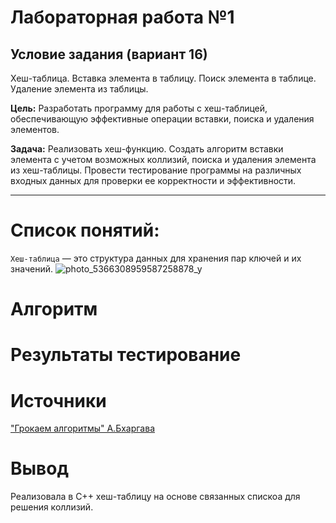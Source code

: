 # Лабораторная работа №1
## Условие задания (вариант 16)
Хеш-таблица. Вставка элемента в таблицу. Поиск элемента в таблице. Удаление элемента из таблицы.

**Цель:** Разработать программу для работы с хеш-таблицей, обеспечивающую эффективные операции вставки, поиска и удаления элементов.

**Задача:** Реализовать хеш-функцию. Создать алгоритм вставки элемента с учетом возможных коллизий, поиска и удаления элемента из хеш-таблицы. Провести тестирование программы на различных входных данных для проверки ее корректности и эффективности.

----

# Список понятий:
`Хеш-таблица` — это структура данных для хранения пар ключей и их значений.
![photo_5366308959587258878_y](https://github.com/iis-32170x/RPIIS/assets/145226586/2c317f6e-833e-4fdc-9353-4d7de747bc0a)
# Алгоритм 

# Результаты тестирование


# Источники
["Грокаем алгоритмы" А.Бхаргава](https://xn--d1ag.xn--e1a4c/tmp/Bibl_progr_Sb_187kn/%D0%93%D1%80%D0%BE%D0%BA%D0%B0%D0%B5%D0%BC%20%D0%90%D0%BB%D0%B3%D0%BE%D1%80%D0%B8%D1%82%D0%BC%D1%8B.%20%D0%98%D0%BB%D0%BB%D1%8E%D1%81%D1%82%D1%80%D0%B8%D1%80%D0%BE%D0%B2%D0%B0%D0%BD%D0%BD%D0%BE%D0%B5%20%D0%BF%D0%BE%D1%81%D0%BE%D0%B1%D0%B8%D0%B5%20%D0%B4%D0%BB%D1%8F%20%D0%BF%D1%80%D0%BE%D0%B3%D1%80%D0%B0%D0%BC%D0%BC%D0%B8%D1%81%D1%82%D0%BE%D0%B2%20%D0%B8%20%D0%BB%D1%8E%D0%B1%D0%BE%D0%BF%D1%8B%D1%82%D1%81%D1%82%D0%B2%D1%83%D1%89%D0%B8%D1%85.%202017.PDF)

# Вывод
Реализовала в C++ хеш-таблицу на основе связанных спискоа для решения коллизий.


